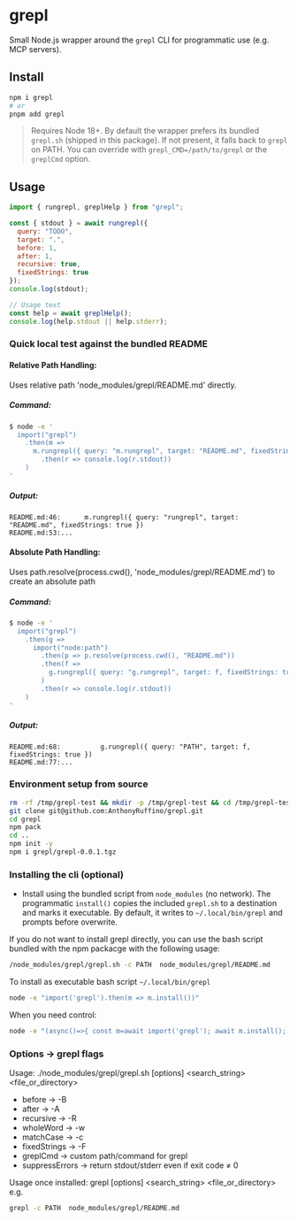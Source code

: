 # grepl

Small Node.js wrapper around the `grepl` CLI for programmatic use (e.g. MCP servers).

## Install

```bash
npm i grepl
# or
pnpm add grepl
```

> Requires Node 18+. By default the wrapper prefers its bundled `grepl.sh` (shipped in this package). If not present, it falls back to `grepl` on PATH. You can override with `grepl_CMD=/path/to/grepl` or the `greplCmd` option.

## Usage

```js
import { rungrepl, greplHelp } from "grepl";

const { stdout } = await rungrepl({
  query: "TODO",
  target: ".",
  before: 1,
  after: 1,
  recursive: true,
  fixedStrings: true
});
console.log(stdout);

// Usage text
const help = await greplHelp();
console.log(help.stdout || help.stderr);
```

### Quick local test against the bundled README


#### Relative Path Handling:
Uses relative path 'node_modules/grepl/README.md' directly.

##### Command:
```sh
$ node -e '
  import("grepl")
    .then(m => 
      m.rungrepl({ query: "m.rungrepl", target: "README.md", fixedStrings: true })
        .then(r => console.log(r.stdout))
    )
'
```
##### Output:
```
README.md:46:      m.rungrepl({ query: "rungrepl", target: "README.md", fixedStrings: true })
README.md:53:...
```

#### Absolute Path Handling:
Uses path.resolve(process.cwd(), 'node_modules/grepl/README.md') to create an absolute path

##### Command:
```sh
$ node -e '
  import("grepl")
    .then(g => 
      import("node:path")
        .then(p => p.resolve(process.cwd(), "README.md"))
        .then(f => 
          g.rungrepl({ query: "g.rungrepl", target: f, fixedStrings: true })
        )
        .then(r => console.log(r.stdout))
    )
'
```

##### Output:
```
README.md:68:          g.rungrepl({ query: "PATH", target: f, fixedStrings: true })
README.md:77:...
```

### Environment setup from source

```sh
rm -rf /tmp/grepl-test && mkdir -p /tmp/grepl-test && cd /tmp/grepl-test
git clone git@github.com:AnthonyRuffino/grepl.git
cd grepl
npm pack
cd ..
npm init -y
npm i grepl/grepl-0.0.1.tgz
```


### Installing the cli (optional)

- Install using the bundled script from `node_modules` (no network). The programmatic `install()` copies the included `grepl.sh` to a destination and marks it executable. By default, it writes to `~/.local/bin/grepl` and prompts before overwrite.

If you do not want to install grepl directly, you can use the bash script bundled with the npm packacge with the following usage:

```sh
/node_modules/grepl/grepl.sh -c PATH  node_modules/grepl/README.md
```

To install as executable bash script `~/.local/bin/grepl`
```sh
node -e "import('grepl').then(m => m.install())"
```

When you need control:
```sh
node -e "(async()=>{ const m=await import('grepl'); await m.install(); })()"
```

### Options → grepl flags
Usage: ./node_modules/grepl/grepl.sh [options] <search_string> <file_or_directory>
- before → -B
- after → -A
- recursive → -R
- wholeWord → -w
- matchCase → -c
- fixedStrings → -F
- greplCmd → custom path/command for grepl
- suppressErrors → return stdout/stderr even if exit code ≠ 0

Usage once installed: grepl [options] <search_string> <file_or_directory>
e.g.
```sh
grepl -c PATH  node_modules/grepl/README.md
```

